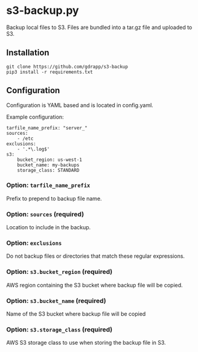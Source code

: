 # s3-backup.py 
Backup local files to S3. Files are bundled into a tar.gz file and uploaded to S3.

## Installation
```
git clone https://github.com/gdrapp/s3-backup
pip3 install -r requirements.txt
```

## Configuration
Configuration is YAML based and is located in config.yaml.

Example configuration:
```
tarfile_name_prefix: "server_"
sources:
    - /etc
exclusions:
    - '.*\.log$'
s3:
    bucket_region: us-west-1
    bucket_name: my-backups
    storage_class: STANDARD
```
### Option: `tarfile_name_prefix`
Prefix to prepend to backup file name.

### Option: `sources` (required)
Location to include in the backup.

### Option: `exclusions`
Do not backup files or directories that match these regular expressions.

### Option: `s3.bucket_region` (required)
AWS region containing the S3 bucket where backup file will be copied.

### Option: `s3.bucket_name` (required)
Name of the S3 bucket where backup file will be copied

### Option: `s3.storage_class` (required)
AWS S3 storage class to use when storing the backup file in S3.